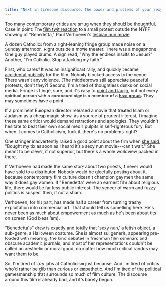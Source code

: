 ```yaml
---
title: "Next in tiresome discourse: The power and problems of your sexy nun movie"
---
```

Too many contemporary critics are smug when they should be thoughtful. Case in point: The [film twit reaction](https://twitter.com/search?q=benedetta%20protest&src=typed_query) to a small protest outside the NYFF showing of "Benedetta," Paul Verhoeven's [lesbian nun movie](https://www.youtube.com/results?search_query=verhoeven+benedetta+trailer).

A dozen Catholics from a right-leaning fringe group made noise on a Sunday afternoon. Right outside a movie theater. There was a megaphone. One guy played drums. A sign read, "Why the endless insults to Jesus?" Another, "I'm Catholic. Stop attacking my faith."

First, who cares? It was an insignificant rally, and quickly became [accidental publicity](https://twitter.com/TheNYFF/status/1442193742396465155) for the film. Nobody blocked access to the venue. There wasn't any violence. (The middlebrows still appreciate peaceful protests, don't they?) Second, I'm a tired of thoughtless dunks on social media. Fringe is fringe, sure, and it's easy to [point and laugh](https://twitter.com/TomiLaffly/status/1442202169386536961), but not every spiritual person with a cardboard sign is a member of a [hate group](https://en.wikipedia.org/wiki/American_Society_for_the_Defense_of_Tradition,_Family_and_Property). They may sometimes have a point.

If a prominent European director released a movie that treated Islam or Judaism as a cheap magic show, as a source of prurient interest, I imagine these same critics would demand retractions and apologies. They wouldn't hesitate to beat their own social media pulpits in self-righteous fury. But when it comes to Catholicism, fuck it, there's no problems, right?

One stringer inadvertently raised a good point about the film when [she said](https://twitter.com/TomiLaffly/status/1442198523198337025), "Bought my tix as soon as I heard it’s a sexy nun movie---can't wait." She meant to be clever, if not superior, but there's a whole worldview packed in there.

If Verhoeven had made the same story about two priests, it never would have sold to a distributor. Nobody would be gleefully posting about it, because contemporary film culture doesn't champion gay men the same way it does gay women. If "Benedetta" were an earnest film about religious life, there would be far less public interest. The veneer of warm and fuzzy politics is suspect then, if not a sham.

Verhoeven, for his part, has made half a career from turning trashy exploitation into commercial art. That should tell us something here. He's never been as much about empowerment as much as he's been about tits on screen (God bless &rsquo;em).

"Benedetta's" draw is exactly and totally that 'sexy nun,' a fetish object, a sub-genre, a Halloween costume. She is almost sui generis, appearing pre-loaded with meaning, the kind debated in freshman film seminars and obscure academic journals, and most of her representations couldn't be called an aesthetic or moral good, no matter how much critical randos may want them to be.

So, I'm tired of lazy jabs at Catholicism just because. And I'm tired of critics who'd rather be glib than curious or empathetic. And I'm tired of the political gamesmanship that surrounds so much of film culture. The discourse around this film is already bad, and it's barely begun.
